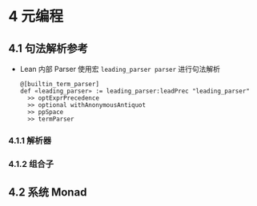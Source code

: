 # 4 元编程

## 4.1 句法解析参考
- Lean 内部 Parser 使用宏 `leading_parser parser` 进行句法解析

    ```lean
    @[builtin_term_parser]
    def «leading_parser» := leading_parser:leadPrec "leading_parser"
      >> optExprPrecedence
      >> optional withAnonymousAntiquot
      >> ppSpace
      >> termParser
    ```

### 4.1.1 解析器

### 4.1.2 组合子

## 4.2 系统 Monad
